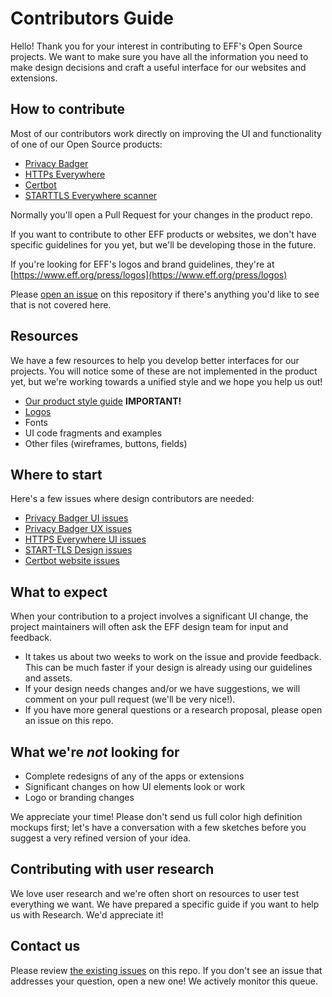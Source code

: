 # Contributors Guide

Hello! Thank you for your interest in contributing to EFF's Open Source projects. 
We want to make sure you have all the information you need to make design decisions and craft a useful interface for our websites and extensions.

## How to contribute

Most of our contributors work directly on improving the UI and functionality of one of our Open Source products:

  * [Privacy Badger](https://github.com/EFForg/privacybadger)
  * [HTTPs Everywhere](https://github.com/EFForg/https-everywhere)
  * [Certbot](https://github.com/certbot)
  * [STARTTLS Everywhere scanner](https://github.com/EFForg/starttls-frontend)
 
Normally you'll open a Pull Request for your changes in the product repo.

If you want to contribute to other EFF products or websites, we don't have specific guidelines for you yet, but we'll be developing those in the future.  

If you're looking for EFF's logos and brand guidelines, they're at [https://www.eff.org/press/logos](https://www.eff.org/press/logos)

Please [open an issue](https://github.com/EFForg/design/issues) on this repository if there's anything you'd like to see that is not covered here.

## Resources

We have a few resources to help you develop better interfaces for our projects. You will notice some of these are not implemented in the product yet, but we're working towards a unified style and we hope you help us out!

* [Our product style guide](https://github.com/EFForg/design/blob/master/styleguide.md) __IMPORTANT!__
* [Logos](https://github.com/EFForg/design/blob/master/logos/logos.md)
* Fonts
* UI code fragments and examples
* Other files (wireframes, buttons, fields)

## Where to start

Here's a few issues where design contributors are needed:

* [Privacy Badger UI issues](https://github.com/EFForg/privacybadger/labels/ui)
* [Privacy Badger UX issues](https://github.com/EFForg/privacybadger/labels/ux)
* [HTTPS Everywhere UI issues](https://github.com/EFForg/https-everywhere/labels/ui)
* [START-TLS Design issues](https://github.com/EFForg/starttls-frontend/labels/design)
* [Certbot website issues](https://github.com/certbot/website/issues)


## What to expect

When your contribution to a project involves a significant UI change, the project maintainers will often ask the EFF design team for input and feedback.
* It takes us about two weeks to work on the issue and provide feedback. This can be much faster if your design is already using our guidelines and assets.
* If your design needs changes and/or we have suggestions, we will comment on your pull request (we'll be very nice!).
* If you have more general questions or a research proposal, please open an issue on this repo.

## What we're *not* looking for

* Complete redesigns of any of the apps or extensions
* Significant changes on how UI elements look or work
* Logo or branding changes

We appreciate your time! Please don't send us full color high definition mockups first; let's have a conversation with a few sketches before you suggest a very refined version of your idea.

## Contributing with user research

We love user research and we're often short on resources to user test everything we want.  We have prepared a specific guide if you want to help us with Research.  We'd appreciate it!

## Contact us

Please review [the existing issues](https://github.com/EFForg/design/issues) on this repo. If you don't see an issue that addresses your question, open a new one! We actively monitor this queue.  
